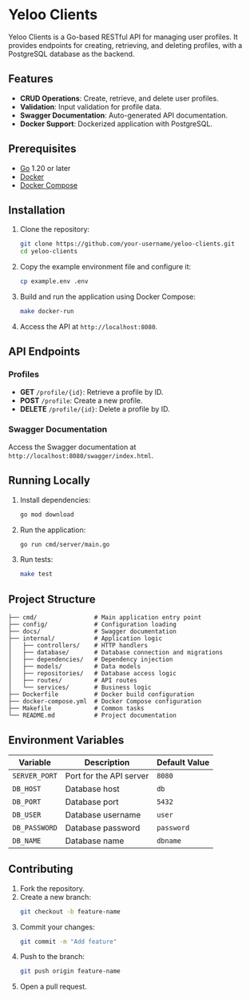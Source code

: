 # Yeloo Clients

Yeloo Clients is a Go-based RESTful API for managing user profiles. It provides endpoints for creating, retrieving, and deleting profiles, with a PostgreSQL database as the backend.

## Features

- **CRUD Operations**: Create, retrieve, and delete user profiles.
- **Validation**: Input validation for profile data.
- **Swagger Documentation**: Auto-generated API documentation.
- **Docker Support**: Dockerized application with PostgreSQL.

## Prerequisites

- [Go](https://golang.org/dl/) 1.20 or later
- [Docker](https://www.docker.com/)
- [Docker Compose](https://docs.docker.com/compose/)

## Installation

1. Clone the repository:
   ```bash
   git clone https://github.com/your-username/yeloo-clients.git
   cd yeloo-clients
   ```

2. Copy the example environment file and configure it:
   ```bash
   cp example.env .env
   ```

3. Build and run the application using Docker Compose:
   ```bash
   make docker-run
   ```

4. Access the API at `http://localhost:8080`.

## API Endpoints

### Profiles

- **GET** `/profile/{id}`: Retrieve a profile by ID.
- **POST** `/profile`: Create a new profile.
- **DELETE** `/profile/{id}`: Delete a profile by ID.

### Swagger Documentation

Access the Swagger documentation at `http://localhost:8080/swagger/index.html`.

## Running Locally

1. Install dependencies:
   ```bash
   go mod download
   ```

2. Run the application:
   ```bash
   go run cmd/server/main.go
   ```

3. Run tests:
   ```bash
   make test
   ```

## Project Structure

```
├── cmd/                # Main application entry point
├── config/             # Configuration loading
├── docs/               # Swagger documentation
├── internal/           # Application logic
│   ├── controllers/    # HTTP handlers
│   ├── database/       # Database connection and migrations
│   ├── dependencies/   # Dependency injection
│   ├── models/         # Data models
│   ├── repositories/   # Database access logic
│   ├── routes/         # API routes
│   └── services/       # Business logic
├── Dockerfile          # Docker build configuration
├── docker-compose.yml  # Docker Compose configuration
├── Makefile            # Common tasks
└── README.md           # Project documentation
```

## Environment Variables

| Variable       | Description               | Default Value |
|----------------|---------------------------|---------------|
| `SERVER_PORT`  | Port for the API server   | `8080`        |
| `DB_HOST`      | Database host             | `db`          |
| `DB_PORT`      | Database port             | `5432`        |
| `DB_USER`      | Database username         | `user`        |
| `DB_PASSWORD`  | Database password         | `password`    |
| `DB_NAME`      | Database name             | `dbname`      |

## Contributing

1. Fork the repository.
2. Create a new branch:
   ```bash
   git checkout -b feature-name
   ```
3. Commit your changes:
   ```bash
   git commit -m "Add feature"
   ```
4. Push to the branch:
   ```bash
   git push origin feature-name
   ```
5. Open a pull request.
